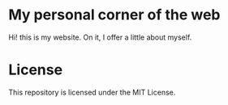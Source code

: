 # My personal corner of the web

Hi! this is my website. On it, I offer a little about myself.

# License

This repository is licensed under the MIT License. 
